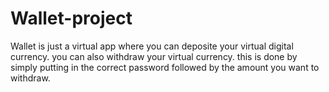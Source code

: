 # Wallet-project
 Wallet is just a virtual app where you can deposite your virtual digital currency. you can also withdraw your virtual currency. this is done by simply putting in the correct password followed by the amount you want to withdraw. 
